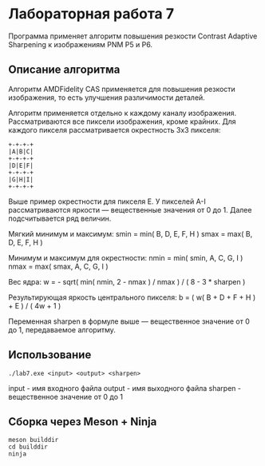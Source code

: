 # Лабораторная работа 7

Программа применяет алгоритм повышения резкости Contrast Adaptive Sharpening к изображениям PNM P5 и P6.

## Описание алгоритма

Алгоритм AMDFidelity CAS применяется для повышения резкости изображения, то есть улучшения различимости деталей.

Алгоритм применяется отдельно к каждому каналу изображения. Рассматриваются все пиксели изображения, кроме крайних. Для каждого пикселя рассматривается окрестность 3x3 пикселя:

```
+-+-+-+
|A|B|C|
+-+-+-+
|D|E|F|
+-+-+-+
|G|H|I|
+-+-+-+
```

Выше пример окрестности для пикселя E. У пикселей A-I рассматриваются яркости — вещественные значения от 0 до 1. Далее подсчитывается ряд величин.

Мягкий минимум и максимум:
smin = min( B, D, E, F, H )
smax = max( B, D, E, F, H )

Минимум и максимум для окрестности:
nmin = min( smin, A, C, G, I )
nmax = max( smax, A, C, G, I )

Вес ядра:
w = - sqrt( min( nmin, 2 - nmax ) / nmax ) / ( 8 - 3 * sharpen )

Результирующая яркость центрального пикселя:
b = ( w( B + D + F + H ) + E ) / ( 4w + 1 )

Переменная sharpen в формуле выше — вещественное значение от 0 до 1, передаваемое алгоритму.


## Использование

```shell
./lab7.exe <input> <output> <sharpen>
```

input - имя входного файла
output - имя выходного файла
sharpen - вещественное значение от 0 до 1

## Сборка через Meson + Ninja

```shell
meson builddir
cd builddir
ninja
```
